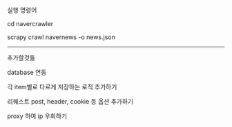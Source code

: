 

실행 명령어 

cd navercrawler

scrapy crawl navernews -o news.json


---
추가할것들

database 연동

각 item별로 다르게 저장하는 로직 추가하기

리퀘스트 post, header, cookie 등 옵션 추가하기

proxy 하여 ip 우회하기

